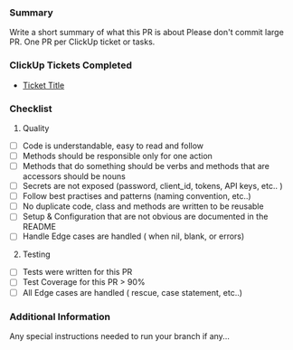 ### Summary
Write a short summary of what this PR is about
Please don't commit large PR.
One PR per ClickUp ticket or tasks. 

### ClickUp Tickets Completed
- [Ticket Title](ticketURL)

### Checklist
1. Quality
- [ ] Code is understandable, easy to read and follow
- [ ] Methods should be responsible only for one action
- [ ] Methods that do something should be verbs and methods that are accessors should be nouns
- [ ] Secrets are not exposed (password, client_id, tokens, API keys, etc.. )
- [ ] Follow best practises and patterns (naming convention, etc..)
- [ ] No duplicate code, class and methods are written to be reusable
- [ ] Setup & Configuration that are not obvious are documented in the README
- [ ] Handle Edge cases are handled ( when nil, blank, or errors)
2. Testing
- [ ] Tests were written for this PR
- [ ] Test Coverage for this PR > 90%
- [ ] All Edge cases are handled ( rescue, case statement, etc..)

### Additional Information

Any special instructions needed to run your branch if any...